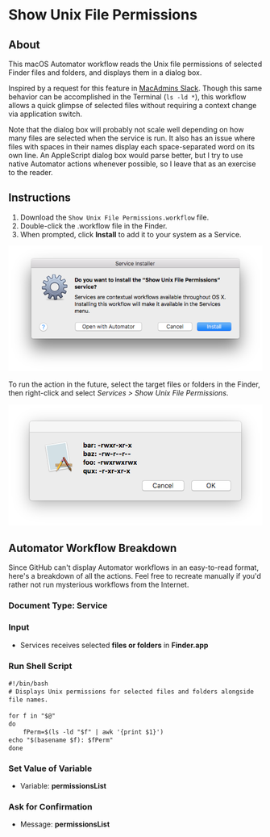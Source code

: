 # Show Unix File Permissions

## About

This macOS Automator workflow reads the Unix file permissions of selected Finder files and folders, and displays them in a dialog box.

Inspired by a request for this feature in [MacAdmins Slack](http://macadmins.org/ "MacAdmins Slack"). Though this same behavior can be accomplished in the Terminal (`ls -ld *`), this workflow allows a quick glimpse of selected files without requiring a context change via application switch.

Note that the dialog box will probably not scale well depending on how many files are selected when the service is run. It also has an issue where files with spaces in their names display each space-separated word on its own line. An AppleScript dialog box would parse better, but I try to use native Automator actions whenever possible, so I leave that as an exercise to the reader.

## Instructions

1. Download the `Show Unix File Permissions.workflow` file.
2. Double-click the .workflow file in the Finder.
3. When prompted, click **Install** to add it to your system as a Service.

![Service Installer example screenshot](show-permissions-service-installer.png?raw=true "Service Installer")

To run the action in the future, select the target files or folders in the Finder, then right-click and select *Services > Show Unix File Permissions*.

![Show Unix File Permissions example screenshot of results](show-permissions-example.png?raw=true "Show Unix File Permissions Example Screenshot")

## Automator Workflow Breakdown

Since GitHub can't display Automator workflows in an easy-to-read format, here's a breakdown of all the actions. Feel free to recreate manually if you'd rather not run mysterious workflows from the Internet.

### Document Type: Service

### Input
- Services receives selected **files or folders** in **Finder.app**

### Run Shell Script
~~~~
#!/bin/bash
# Displays Unix permissions for selected files and folders alongside file names.

for f in "$@"
do
	fPerm=$(ls -ld "$f" | awk '{print $1}')
echo "$(basename $f): $fPerm"
done
~~~~

### Set Value of Variable
- Variable: **permissionsList**

### Ask for Confirmation
- Message: **permissionsList**
